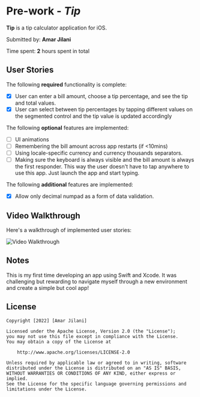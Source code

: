 # Pre-work - *Tip*

**Tip** is a tip calculator application for iOS.

Submitted by: **Amar Jilani**

Time spent: **2** hours spent in total

## User Stories

The following **required** functionality is complete:

* [x] User can enter a bill amount, choose a tip percentage, and see the tip and total values.
* [x] User can select between tip percentages by tapping different values on the segmented control and the tip value is updated accordingly

The following **optional** features are implemented:

* [ ] UI animations
* [ ] Remembering the bill amount across app restarts (if <10mins)
* [ ] Using locale-specific currency and currency thousands separators.
* [ ] Making sure the keyboard is always visible and the bill amount is always the first responder. This way the user doesn't have to tap anywhere to use this app. Just launch the app and start typing.

The following **additional** features are implemented:

- [x] Allow only decimal numpad as a form of data validation. 

## Video Walkthrough

Here's a walkthrough of implemented user stories:

<img src="https://imgur.com/a/gUyzqBV" title='Video Walkthrough' width='' alt='Video Walkthrough' />


## Notes

This is my first time developing an app using Swift and Xcode. It was challenging but rewarding to navigate myself through a new environment and create a simple but cool app! 

## License

    Copyright [2022] [Amar Jilani]

    Licensed under the Apache License, Version 2.0 (the "License");
    you may not use this file except in compliance with the License.
    You may obtain a copy of the License at

        http://www.apache.org/licenses/LICENSE-2.0

    Unless required by applicable law or agreed to in writing, software
    distributed under the License is distributed on an "AS IS" BASIS,
    WITHOUT WARRANTIES OR CONDITIONS OF ANY KIND, either express or implied.
    See the License for the specific language governing permissions and
    limitations under the License.
